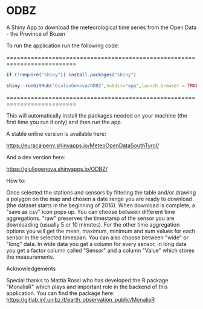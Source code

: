 # ODBZ
A Shiny App to download the meteorological time series from the Open Data - the Province of Bozen 

To run the application run the following code:

==========================================================================
```R
if (!require("shiny")) install.packages("shiny")

shiny::runGitHub('GiulioGenova/ODBZ',subdir="app",launch.browser = TRUE)
```
==========================================================================

This will automatically install the packages needed on your machine (the first time you run it only) and then run the app.

A stable online version is available here:

https://euracalpenv.shinyapps.io/MeteoOpenDataSouthTyrol/

And a dev version here:

https://giuliogenova.shinyapps.io/ODBZ/

How to:

Once selected the stations and sensors by filtering the table and/or drawing a polygon on the map and chosen a date range you are ready to download (the dataset starts
in the beginning of 2016). When download is complete, a "save as csv" icon pops up. You can choose between different time
aggregations. "raw" preserves the timestamp of the sensor you are downloading (usually 5 or 10 minutes). For the other time
aggregation options you will get the mean, maximum, minimum and sum values for each sensor in the selected timespan. You can also
choose between "wide" or "long" data. In wide data you get a column for every sensor, in long data you get a factor column called
"Sensor" and a column "Value" which stores the measurements.

Acknowledgements

Special thanks to Mattia Rossi who has developed the R package "MonalisR" which plays and important role in the backend of this
application. You can find the package here:
https://gitlab.inf.unibz.it/earth_observation_public/MonalisR
